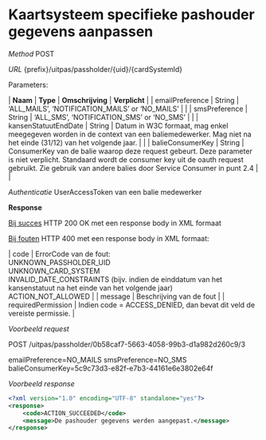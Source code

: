 ---
---

# Kaartsysteem specifieke pashouder gegevens aanpassen

_Method_
POST

_URL_
{prefix}/uitpas/passholder/{uid}/{cardSystemId}

Parameters:

| **Naam** | **Type** | **Omschrijving** | **Verplicht** |
| emailPreference | String | ‘ALL_MAILS’, ‘NOTIFICATION_MAILS’ or ‘NO_MAILS’ |  |
| smsPreference | String | ‘ALL_SMS’, ‘NOTIFICATION_SMS’ or ‘NO_SMS’ |  |
| kansenStatuutEndDate | String | Datum in W3C formaat, mag enkel meegegeven worden in de context van een baliemedewerker. Mag niet na het einde (31/12) van het volgende jaar. |  |
| balieConsumerKey | String | ConsumerKey van de balie waarop deze request gebeurt. Deze parameter is niet verplicht. Standaard wordt de consumer key uit de oauth request gebruikt. Zie gebruik van andere balies door Service Consumer in punt 2.4 |  |

_Authenticatie_
UserAccessToken van een balie medewerker

**Response**

<u>Bij succes</u>
HTTP 200 OK met een response body in XML formaat

<u>Bij fouten</u>
HTTP 400 met een response body in XML formaat:

| code | ErrorCode van de fout:<br>UNKNOWN_PASSHOLDER_UID<br>UNKNOWN_CARD_SYSTEM<br>INVALID_DATE_CONSTRAINTS (bijv. indien de einddatum van het kansenstatuut na het einde van het volgende jaar)<br>ACTION_NOT_ALLOWED |
| message | Beschrijving van de fout |
| requiredPermission | Indien code = ACCESS_DENIED, dan bevat dit veld de vereiste permissie. |

_Voorbeeld request_

POST /uitpas/passholder/0b58caf7-5663-4058-99b3-d1a982d260c9/3

emailPreference=NO_MAILS
smsPreference=NO_SMS
balieConsumerKey=5c9c73d3-e82f-e7b3-44161e6e3802e64f

_Voorbeeld response_


~~~xml
<?xml version="1.0" encoding="UTF-8" standalone="yes"?>
<response>
    <code>ACTION_SUCCEEDED</code>
    <message>De pashouder gegevens werden aangepast.</message>
</response>
~~~
